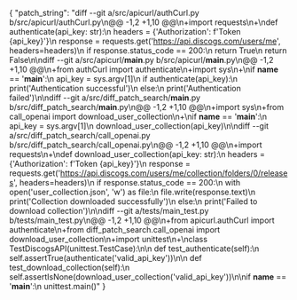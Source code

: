 {
  "patch_string": "diff --git a/src/apicurl/authCurl.py b/src/apicurl/authCurl.py\n@@ -1,2 +1,10 @@\n+import requests\n+\ndef authenticate(api_key: str):\n     headers = {'Authorization': f'Token {api_key}'}\n     response = requests.get('https://api.discogs.com/users/me', headers=headers)\n     if response.status_code == 200:\n         return True\n     return False\n\ndiff --git a/src/apicurl/__main__.py b/src/apicurl/__main__.py\n@@ -1,2 +1,10 @@\n+from authCurl import authenticate\n+import sys\n+\nif __name__ == '__main__':\n     api_key = sys.argv[1]\n     if authenticate(api_key):\n         print('Authentication successful')\n     else:\n         print('Authentication failed')\n\ndiff --git a/src/diff_patch_search/__main__.py b/src/diff_patch_search/__main__.py\n@@ -1,2 +1,10 @@\n+import sys\n+from call_openai import download_user_collection\n+\nif __name__ == '__main__':\n     api_key = sys.argv[1]\n     download_user_collection(api_key)\n\ndiff --git a/src/diff_patch_search/call_openai.py b/src/diff_patch_search/call_openai.py\n@@ -1,2 +1,10 @@\n+import requests\n+\ndef download_user_collection(api_key: str):\n     headers = {'Authorization': f'Token {api_key}'}\n     response = requests.get('https://api.discogs.com/users/me/collection/folders/0/releases', headers=headers)\n     if response.status_code == 200:\n         with open('user_collection.json', 'w') as file:\n             file.write(response.text)\n         print('Collection downloaded successfully')\n     else:\n         print('Failed to download collection')\n\ndiff --git a/tests/main_test.py b/tests/main_test.py\n@@ -1,2 +1,10 @@\n+from apicurl.authCurl import authenticate\n+from diff_patch_search.call_openai import download_user_collection\n+import unittest\n+\nclass TestDiscogsAPI(unittest.TestCase):\n\n     def test_authenticate(self):\n         self.assertTrue(authenticate('valid_api_key'))\n\n     def test_download_collection(self):\n         self.assertIsNone(download_user_collection('valid_api_key'))\n\nif __name__ == '__main__':\n     unittest.main()"
}